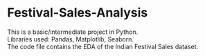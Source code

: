 # Festival-Sales-Analysis
This is a basic/intermediate project in Python.<br>
Libraries used: Pandas, Matplotlib, Seaborn.<br>
The code file contains the EDA of the Indian Festival Sales dataset.
